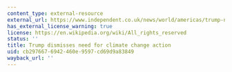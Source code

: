 ```yaml
---
content_type: external-resource
external_url: https://www.independent.co.uk/news/world/americas/trump-news-latest-g20-climate-change-global-warming-us-japan-a8980156.html
has_external_license_warning: true
license: https://en.wikipedia.org/wiki/All_rights_reserved
status: ''
title: Trump dismisses need for climate change action
uid: cb297667-6942-460e-9597-cd69d9a83849
wayback_url: ''
---
```

